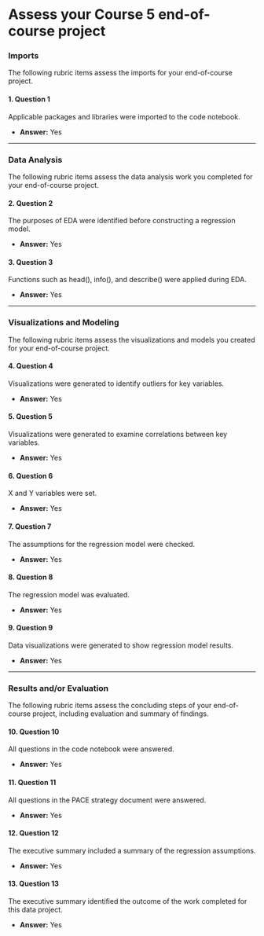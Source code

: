 # Assess your Course 5 end-of-course project

### **Imports**
The following rubric items assess the imports for your end-of-course project.

#### 1. **Question 1**  
Applicable packages and libraries were imported to the code notebook.  
- **Answer:** Yes

---

### **Data Analysis**
The following rubric items assess the data analysis work you completed for your end-of-course project.

#### 2. **Question 2**  
The purposes of EDA were identified before constructing a regression model.  
- **Answer:** Yes

#### 3. **Question 3**  
Functions such as head(), info(), and describe() were applied during EDA.  
- **Answer:** Yes

---

### **Visualizations and Modeling**
The following rubric items assess the visualizations and models you created for your end-of-course project.

#### 4. **Question 4**  
Visualizations were generated to identify outliers for key variables.  
- **Answer:** Yes

#### 5. **Question 5**  
Visualizations were generated to examine correlations between key variables.  
- **Answer:** Yes

#### 6. **Question 6**  
X and Y variables were set.  
- **Answer:** Yes

#### 7. **Question 7**  
The assumptions for the regression model were checked.  
- **Answer:** Yes

#### 8. **Question 8**  
The regression model was evaluated.  
- **Answer:** Yes

#### 9. **Question 9**  
Data visualizations were generated to show regression model results.  
- **Answer:** Yes

---

### **Results and/or Evaluation**
The following rubric items assess the concluding steps of your end-of-course project, including evaluation and summary of findings.

#### 10. **Question 10**  
All questions in the code notebook were answered.  
- **Answer:** Yes

#### 11. **Question 11**  
All questions in the PACE strategy document were answered.  
- **Answer:** Yes

#### 12. **Question 12**  
The executive summary included a summary of the regression assumptions.  
- **Answer:** Yes

#### 13. **Question 13**  
The executive summary identified the outcome of the work completed for this data project.  
- **Answer:** Yes
